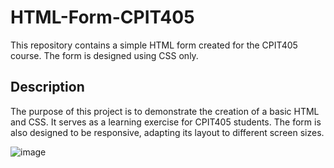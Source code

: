 # HTML-Form-CPIT405
This repository contains a simple HTML form created for the CPIT405 course. The form is designed using CSS only.

## Description
The purpose of this project is to demonstrate the creation of a basic HTML and CSS. It serves as a learning exercise for CPIT405 students.
The form is also designed to be responsive, adapting its layout to different screen sizes.


![image](https://github.com/NawafIT/HTML-Form-CPIT405/assets/110320315/e98aa183-ce07-483a-aa04-25fdcf6f966a)


